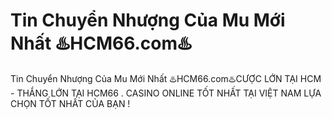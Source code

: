# Tin Chuyển Nhượng Của Mu Mới Nhất ♨️HCM66.com♨️

Tin Chuyển Nhượng Của Mu Mới Nhất ♨️HCM66.com♨️CƯỢC LỚN TẠI HCM - THẮNG LỚN TẠI HCM66 . CASINO ONLINE TỐT NHẤT TẠI VIỆT NAM LỰA CHỌN TỐT NHẤT CỦA BẠN !